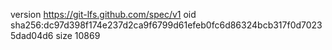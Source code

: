 version https://git-lfs.github.com/spec/v1
oid sha256:dc97d398f174e237d2ca9f6799d61efeb0fc6d86324bcb317f0d70235dad04d6
size 10869

